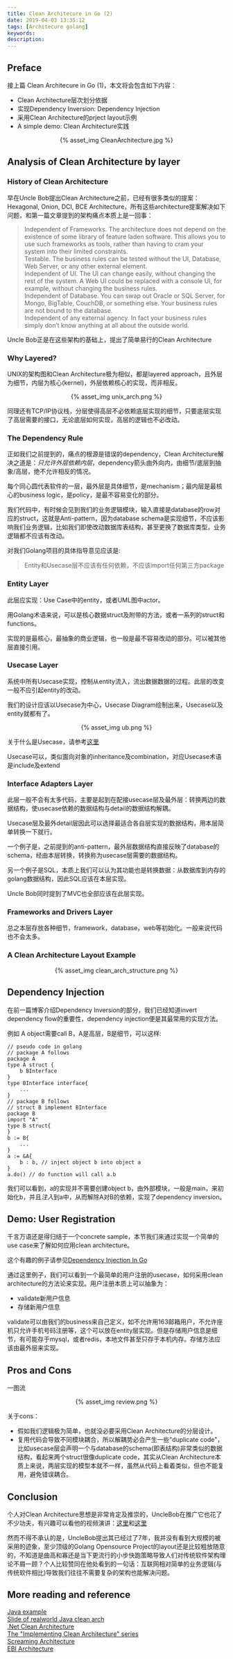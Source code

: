 ```yaml
---
title: Clean Architecure in Go (2)
date: 2019-04-03 13:35:12
tags: [Architecure golang]
keywords:
description:
---
```


## Preface

接上篇 Clean Architecure in Go (1)，本文将会包含如下内容：

*  Clean Architecture层次划分依据
*  实现Dependency Inversion: Dependency Injection
*  采用Clean Architecture的prject layout示例
*  A simple demo: Clean Architecture实践

<div align="center">
{% asset_img CleanArchitecture.jpg %}
</div>

<!-- more -->

## Analysis of Clean Architecture by layer

### History of Clean Architecture

早在Uncle Bob提出Clean Architecture之前，已经有很多类似的提案：Hexagonal, Onion, DCI, BCE Architecture，所有这些architecture提案解决如下问题，和第一篇文章提到的架构痛点本质上是一回事：

> Independent of Frameworks. The architecture does not depend on the existence of some library of feature laden software. This allows you to use such frameworks as tools, rather than having to cram your system into their limited constraints.  
> Testable. The business rules can be tested without the UI, Database, Web Server, or any other external element.   
> Independent of UI. The UI can change easily, without changing the rest of the system. A Web UI could be replaced with a console UI, for example, without changing the business rules.   
> Independent of Database. You can swap out Oracle or SQL Server, for Mongo, BigTable, CouchDB, or something else. Your business rules are not bound to the database.  
> Independent of any external agency. In fact your business rules simply don’t know anything at all about the outside world.  

Uncle Bob正是在这些架构的基础上，提出了简单易行的Clean Architecture

### Why Layered?

UNIX的架构图和Clean Architecture极为相似，都是layered approach，且外层为细节，内层为核心(kernel)，外层依赖核心的实现，而非相反。  

<div align="center">
{% asset_img unix_arch.png %}
</div>

同理还有TCP/IP协议栈，分层使得高层不必依赖底层实现的细节，只要底层实现了高层需要的接口，无论底层如何实现，高层的逻辑也不必改动。

### The Dependency Rule

正如我们之前提到的，痛点的根源是错误的dependency，Clean Architecture解决之道是：*只允许外层依赖内层*，dependency箭头由外向内，由细节/底层到抽象/高层，绝不允许相反的情况。

每个同心圆代表软件的一层，最外层是具体细节，是mechanism；最内层是最核心的business logic，是policy，是最不容易变化的部分。

我们代码中，有时候会见到我们的业务逻辑模块，输入直接是database的row对应的struct，这就是Anti-pattern，因为database schema是实现细节，不应该影响我们业务逻辑，比如我们即使改动数据库表结构，甚至更换了数据库类型，业务逻辑都不应该有改动。

对我们Golang项目的具体指导意见应该是: 

> Entity和Usecase层不应该有任何依赖，不应该import任何第三方package

### Entity Layer

此层应实现：Use Case中的entity，或者UML图中actor。

用Golang术语来说，可以是核心数据struct及附带的方法，或者一系列的struct和functions。

实现的是最核心，最抽象的商业逻辑，也一般是最不容易改动的部分。可以被其他层直接引用。

### Usecase Layer

系统中所有Usecase实现，控制从entity流入，流出数据数据的过程。此层的改变一般不应引起entity的改动。

我们的设计应该以Usecase为中心，Usecase Diagram绘制出来，Usecase以及entity就都有了。


<div align="center">
{% asset_img ub.png %}
</div>

关于什么是Usecase，请参考[这里](http://www.plainionist.net/Implementing-Clean-Architecture-UseCases/)

Usecase可以，类似面向对象的inheritance及combination，对应Usecase术语是include及extend

### Interface Adapters Layer

此层一般不会有太多代码，主要是起到在配接usecase层及最外层：转换两边的数据结构，使usecase依赖的数据结构与detail的数据结构解耦。

Usecase层及最外detail层因此可以选择最适合各自层实现的数据结构，用本层简单转换一下就行。

一个例子是，之前提到的anti-pattern，最外层数据结构直接反映了database的schema，经由本层转换，转换称为usecase层需要的数据结构。

另一个例子是SQL，本质上我们可以认为其功能也是转换数据：从数据库到内存的golang数据结构，因此SQL应该在本层实现。

Uncle Bob同时提到了MVC也全部应该在此层实现。

### Frameworks and Drivers Layer

总之本层存放各种细节，framework，database，web等初始化。一般来说代码也不会太多。

### A Clean Architecture Layout Example

<div align="center">
{% asset_img clean_arch_structure.png %}
</div>

## Dependency Injection

在前一篇博客介绍Dependency Inversion的部分，我们已经知道invert dependency flow的重要性，dependency injection便是其最常用的实现方法。

例如 A object需要call B，A是高层，B是细节，可以这样: 

```
// pseudo code in golang
// package A follows
package A
type A struct {
    b BInterface
}
type BInterface interface{
    ...
}
// package B follows
// struct B implement BInterface
package B
import "A"
type B struct{
}
b := B{
    ...
}
a := &A{
    b : b, // inject object b into object a
}
a.do() // do function will call a.b 
```

我们可以看到，a的实现并不需要创建object b，由外部模块，一般是main，来初始化b，并且*注入*到a中，从而解除A对B的依赖，实现了dependency inversion。

## Demo: User Registration

千言万语还是得归结于一个concrete sample，本节我们来通过实现一个简单的use case来了解如何应用clean architecture。

这个有趣的例子请参见[Dependency Injection In Go](https://medium.com/full-stack-tips/dependency-injection-in-go-99b09e2cc480)

通过这里例子，我们可以看到一个最简单的用户注册的usecase，如何采用clean architecture的方法论来实现。用户注册本质上可以抽象为：

*  validate新用户信息
*  存储新用户信息

validate可以由我们的business来自己定义，如不允许用163邮箱用户，不允许座机只允许手机号码注册等，这个可以放在entity层实现。但是存储用户信息是细节，有可能存于mysql，或者redis，本地文件甚至只存于本机内存。存储方法应该由最外层来实现。

## Pros and Cons

一图流

<div align="center">
{% asset_img review.png %}
</div>

关于cons： 

*  假如我们逻辑极为简单，也就没必要采用Clean Architecture的分层设计。
*  复用代码会导致不同模块耦合，所以解耦势必会产生一些"duplicate code"，比如usecase层会声明一个与database的schema(即表结构)非常类似的数据结构，看起来两个struct很像duplicate code，其实从Clean Architecture本质上来说，两层实现的模型本就不一样，虽然从代码上看着类似，但也不能复用，避免错误耦合。


## Conclusion

个人对Clean Architecture思想是非常肯定及推崇的，UncleBob在推广它也花了不少功夫，有兴趣可以看他的视频演讲：[这里](https://vimeo.com/43612849)和[这里](https://www.youtube.com/watch?v=Nsjsiz2A9mg)  

然而不得不承认的是，UncleBob提出其已经过了7年，我并没有看到大规模的被采用的迹象，至少顶级的Golang Opensource Project的layout还是比较粗放随意的，不知道是曲高和寡还是当下更流行的小步快跑策略导致人们对传统软件架构理论不屑一顾？个人比较赞同在他处看到的一句话：互联网相对简单的业务逻辑(与传统软件相比)导致我们往往不需要复杂的架构也能解决问题。

## More reading and reference

[Java example](https://github.com/mattia-battiston/clean-architecture-example#why-clean-architecture)  
[Slide of realworld Java clean arch](https://www.slideshare.net/mattiabattiston/real-life-clean-architecture-61242830)  
[.Net Clean Architecture](https://medium.com/@stephanhoekstra/clean-architecture-in-net-8eed6c224c50)  
[The "Implementing Clean Architecture" series](http://www.plainionist.net/Implementing-Clean-Architecture-UseCases)  
[Screaming Architecture](https://blog.cleancoder.com/uncle-bob/2011/09/30/Screaming-Architecture.html)   
[EBI Architecture](https://herbertograca.com/2017/08/24/ebi-architecture/)

